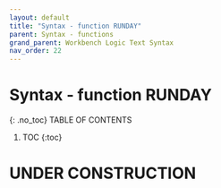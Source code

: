 ```yaml
---
layout: default
title: "Syntax - function RUNDAY"
parent: Syntax - functions
grand_parent: Workbench Logic Text Syntax
nav_order: 22
---
```

# Syntax - function RUNDAY
{: .no_toc}
TABLE OF CONTENTS 
1. TOC
{:toc}  
 
# UNDER CONSTRUCTION
